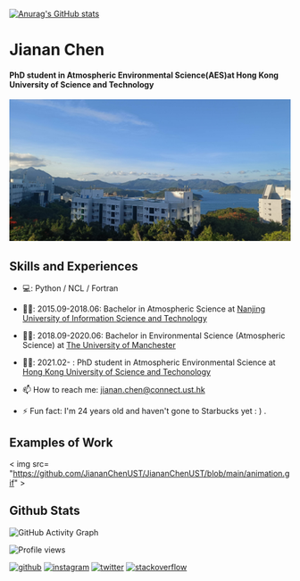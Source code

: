 [![Anurag's GitHub stats](https://github-readme-stats.vercel.app/api?username=JiananChenUST)](https://github.com/anuraghazra/github-readme-stats)

# Jianan Chen 




#### PhD student in Atmospheric Environmental Science(AES)at Hong Kong University of Science and Technology


![PhD student in Atmospheric Environmental Science(AES)](https://github.com/JiananChenUST/JiananChenUST/blob/main/HKUST.png)


## Skills and Experiences 
- 💻: Python / NCL / Fortran 
- 👨‍🎓: 2015.09-2018.06:   Bachelor in Atmospheric Science at [Nanjing University of Information Science and Technology](https://baike.baidu.com/item/%E5%8D%97%E4%BA%AC%E4%BF%A1%E6%81%AF%E5%B7%A5%E7%A8%8B%E5%A4%A7%E5%AD%A6/382077)
- 👨‍🎓: 2018.09-2020.06:   Bachelor in Environmental Science (Atmospheric Science) at [The University of Manchester](https://www.manchester.ac.uk) 
- 👨‍🎓: 2021.02-       :   PhD student in Atmospheric Environmental Science at [Hong Kong University of Science and Techonology](https://hkust.edu.hk/)

- 📫 How to reach me: jianan.chen@connect.ust.hk 
- ⚡ Fun fact: I'm 24 years old and haven't gone to Starbucks yet  :  ) . 





[//]: # (  ## Examples of Work    )

[//]: # (哈哈我是注释，不会在浏览器中显示。)
[//]: # (  < src = "https://github.com/JiananChenUST/JiananChenUST/blob/main/cm1out.gif">     )
## Examples of Work 

< img src= "https://github.com/JiananChenUST/JiananChenUST/blob/main/animation.gif" > 


## Github Stats

![GitHub Activity Graph](https://activity-graph.herokuapp.com/graph?username=JiananChenUST)  

![Profile views](https://gpvc.arturio.dev/JiananChenUST)  

[<img src='https://cdn.jsdelivr.net/npm/simple-icons@3.0.1/icons/github.svg' alt='github' height='40'>](https://github.com/JiananChenUST)  [<img src='https://cdn.jsdelivr.net/npm/simple-icons@3.0.1/icons/instagram.svg' alt='instagram' height='40'>](https://www.instagram.com/august_chen_1/)  [<img src='https://cdn.jsdelivr.net/npm/simple-icons@3.0.1/icons/twitter.svg' alt='twitter' height='40'>](https://twitter.com/atmosChen)  [<img src='https://cdn.jsdelivr.net/npm/simple-icons@3.0.1/icons/stackoverflow.svg' alt='stackoverflow' height='40'>](https://stackoverflow.com/users/jianan-chen-hkust) 






